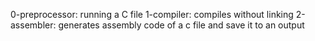 0-preprocessor: running a C file
1-compiler: compiles without linking
2-assembler: generates assembly code of a c file and save it to an output
